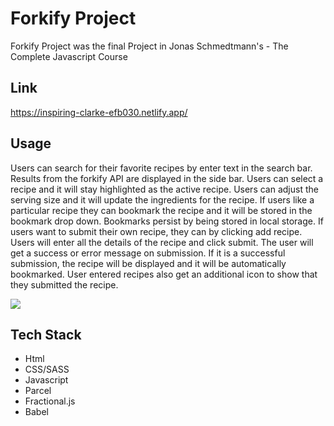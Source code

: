 # Forkify Project

Forkify Project was the final Project in Jonas Schmedtmann's - The Complete Javascript Course

## Link

https://inspiring-clarke-efb030.netlify.app/

## Usage

Users can search for their favorite recipes by enter text in the search bar. Results from the forkify API are displayed in the side bar. Users can select a recipe and it will stay highlighted as the active recipe. Users can adjust the serving size and it will update the ingredients for the recipe. If users like a particular recipe they can bookmark the recipe and it will be stored in the bookmark drop down. Bookmarks persist by being stored in local storage. If users want to submit their own recipe, they can by clicking add recipe. Users will enter all the details of the recipe and click submit. The user will get a success or error message on submission. If it is a successful submission, the recipe will be displayed and it will be automatically bookmarked. User entered recipes also get an additional icon to show that they submitted the recipe.

![](project_demo.gif)

## Tech Stack

- Html
- CSS/SASS
- Javascript
- Parcel
- Fractional.js
- Babel
